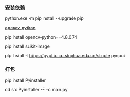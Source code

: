 ### 安装依赖

python.exe -m pip install --upgrade pip

[opencv-python](https://pypi.org/project/opencv-python/4.8.0.74/)

pip install opencv-python==4.8.0.74

pip install scikit-image

pip install -i https://pypi.tuna.tsinghua.edu.cn/simple pynput


### 打包

pip install Pyinstaller

cd src
Pyinstaller -F -c main.py